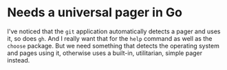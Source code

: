 # Needs a universal pager in Go

I've noticed that the `git` application automatically detects a pager and uses it, so does `gh`. And I really want that for the `help` command as well as the `choose` package. But we need something that detects the operating system and pages using it, otherwise uses a built-in, utilitarian, simple pager instead.
